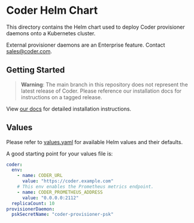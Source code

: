 # Coder Helm Chart

This directory contains the Helm chart used to deploy Coder provisioner daemons onto a Kubernetes
cluster.

External provisioner daemons are an Enterprise feature. Contact sales@coder.com.

## Getting Started

> **Warning**: The main branch in this repository does not represent the
> latest release of Coder. Please reference our installation docs for
> instructions on a tagged release.

View
[our docs](https://coder.com/docs/admin/provisioners)
for detailed installation instructions.

## Values

Please refer to [values.yaml](values.yaml) for available Helm values and their
defaults.

A good starting point for your values file is:

```yaml
coder:
  env:
    - name: CODER_URL
      value: "https://coder.example.com"
    # This env enables the Prometheus metrics endpoint.
    - name: CODER_PROMETHEUS_ADDRESS
      value: "0.0.0.0:2112"
  replicaCount: 10
provisionerDaemon:
  pskSecretName: "coder-provisioner-psk"
```
